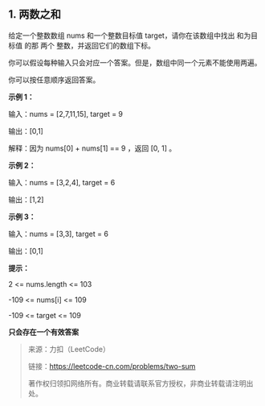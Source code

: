 ## 1. 两数之和

给定一个整数数组 nums 和一个整数目标值 target，请你在该数组中找出 和为目标值 的那 两个 整数，并返回它们的数组下标。

你可以假设每种输入只会对应一个答案。但是，数组中同一个元素不能使用两遍。

你可以按任意顺序返回答案。

**示例 1：**

输入：nums = [2,7,11,15], target = 9

输出：[0,1]

解释：因为 nums[0] + nums[1] == 9 ，返回 [0, 1] 。

**示例 2：**

输入：nums = [3,2,4], target = 6

输出：[1,2]

**示例 3：**

输入：nums = [3,3], target = 6

输出：[0,1]
 

**提示：**

2 <= nums.length <= 103

-109 <= nums[i] <= 109

-109 <= target <= 109

**只会存在一个有效答案**

> 来源：力扣（LeetCode）
>
> 链接：https://leetcode-cn.com/problems/two-sum
>
> 著作权归领扣网络所有。商业转载请联系官方授权，非商业转载请注明出处。